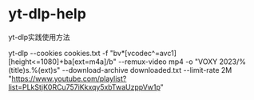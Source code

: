 # yt-dlp-help
yt-dlp实践使用方法

yt-dlp --cookies cookies.txt -f "bv*[vcodec^=avc1][height<=1080]+ba[ext=m4a]/b" --remux-video mp4 -o "VOXY 2023/%(title)s.%(ext)s" --download-archive downloaded.txt --limit-rate 2M "https://www.youtube.com/playlist?list=PLkStjK0RCu757iKkxqy5xbTwaUzppVw1p"
